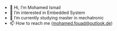 - 👋 Hi, I’m Mohamed Ismail
- 👀 I’m interested in Embedded System
- 🌱 I’m currently studying master in mechatronic
- 📫 How to reach me (mohamed.fouad@outlook.de)
